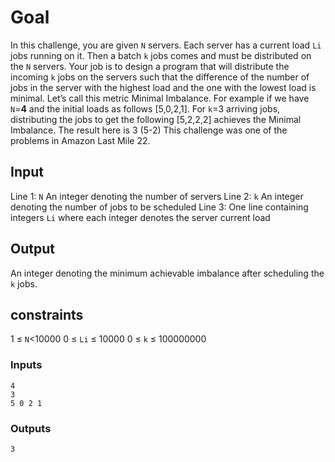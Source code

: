 # Goal

In this challenge, you are given `N` servers. Each server has a current load `Li` jobs running on it. Then a batch `k` jobs comes and must be distributed on the `N` servers. Your job is to design a program that will distribute the incoming `k` jobs on the servers such that the difference of the number of jobs in the server with the highest load and the one with the lowest load is minimal. Let’s call this metric Minimal Imbalance.
For example if we have `N`=**4** and the initial loads as follows [5,0,2,1]. For `k`=3 arriving jobs, distributing the jobs to get the following [5,2,2,2] achieves the Minimal Imbalance. The result here is 3 (5-2)
This challenge was one of the problems in Amazon Last Mile 22.

## Input

Line 1: `N` An integer denoting the number of servers
Line 2: `k` An integer denoting the number of jobs to be scheduled
Line 3: One line containing integers `Li` where each integer denotes the server current load

## Output

An integer denoting the minimum achievable imbalance after scheduling the `k` jobs.

## constraints

1 &le; `N`&lt;10000
0 &le; `Li` &le; 10000
0 &le; `k` &le; 100000000

### Inputs


```
4
3
5 0 2 1
```


### Outputs


```
3
```
